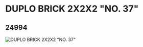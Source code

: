# DUPLO BRICK 2X2X2 "NO. 37"
## 24994
![DUPLO BRICK 2X2X2 "NO. 37"](https://lc-www-live-s.legocdn.com/media/bricks/5/2/6136552.jpg)